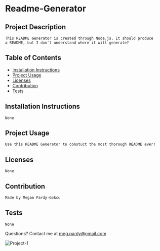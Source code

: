 # Readme-Generator
## Project Description
    This README Generator is created through Node.js. It should produce
    a README, but I don't understand where it will generate?      
## Table of Contents
                
* [Installation Instructions](#Installation-Instructions)
* [Project Usage](#Project-Usage)
* [Licenses](#Licenses)
* [Contribution](#Contribution)
* [Tests](#Tests)

## Installation Instructions
    None   
## Project Usage
    Use this README Generator to constuct the most thorough README ever!            
## Licenses
    None        
## Contribution
    Made by Megan Pardy-Gokcu       
## Tests
    None  

Questions? Contact me at meg.pardy@gmail.com

![Project-1](./assets/readme.gif)